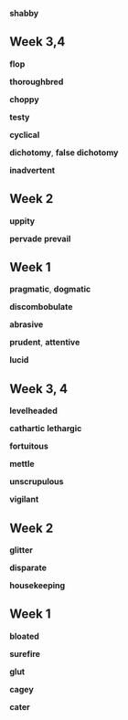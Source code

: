 

**shabby**

## Week 3,4

**flop**  

**thoroughbred**

**choppy** 

**testy**

**cyclical**

**dichotomy**, **false dichotomy** 

**inadvertent**

## Week 2 

**uppity**

**pervade**
**prevail**

## Week 1 

**pragmatic**, **dogmatic**

**discombobulate**

**abrasive** 

**prudent**, **attentive**

**lucid**  

## Week 3, 4

**levelheaded**

**cathartic** 
**lethargic**

**fortuitous**

**mettle**

**unscrupulous** 

**vigilant**  

## Week 2 

**glitter**

**disparate**

**housekeeping**

## Week 1 

**bloated**

**surefire** 

**glut** 

**cagey**  

**cater**  

